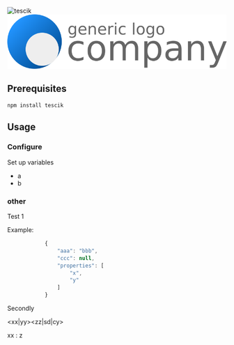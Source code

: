 ![tescik](https://raw.github.com/imienazwi/tescik/logo/logo.png "tescik")
![alt tag](https://raw.githubusercontent.com/imienazwi/tescik/master/logo/logo.png)


## Prerequisites

```sh
npm install tescik
```

## Usage

### Configure 

Set up variables 

* a
* b


### other

Test 1

Example:

```javascript
            {
                "aaa": "bbb",
                "ccc": null,
                "properties": [
                    "x",
                    "y"
                ]
            }
```

Secondly

<xx|yy><zz|sd|cy> 

 xx : z
